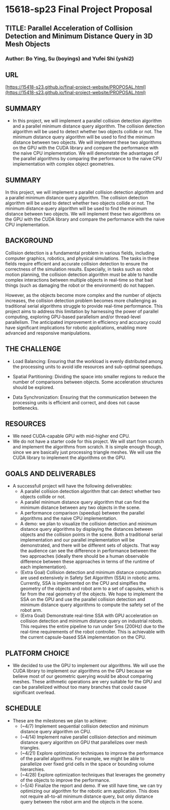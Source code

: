 # 15618-sp23 Final Project Proposal

## TITLE: Parallel Acceleration of Collision Detection and Minimum Distance Query in 3D Mesh Objects

### Author: Bo Ying, Su (boyings) and Yufei Shi (yshi2)

## URL

[https://15418-s23.github.io/final-project-website/PROPOSAL.html](https://15418-s23.github.io/final-project-website/PROPOSAL.html)

## SUMMARY

- In this project, we will implement a parallel collision detection algorithm and a parallel minimum distance query algorithm. The collision detection algorithm will be used to detect whether two objects collide or not. The minimum distance query algorithm will be used to find the minimum distance between two objects. We will implement these two algorithms on the GPU with the CUDA library and compare the performance with the naive CPU implementation. We will demonstate the advantages of the parallel algorithms by comparing the performance to the naive CPU implementation with complex object geometries.

## SUMMARY

In this project, we will implement a parallel collision detection algorithm and a parallel minimum distance query algorithm. The collision detection algorithm will be used to detect whether two objects collide or not. The minimum distance query algorithm will be used to find the minimum distance between two objects. We will implement these two algorithms on the GPU with the CUDA library and compare the performance with the naive CPU implementation.

## BACKGROUND

Collision detection is a fundamental problem in various fields, including computer graphics, robotics, and physical simulations.
The tasks in these fields require efficient and accurate collision detection to ensure the correctness of the simulation results.
Especially, in tasks such as robot motion planning, the collision detection algorithm must be able to handle complex interactions between multiple objects in real-time so that bad things (such as damaging the robot or the environment) do not happen.

However, as the objects become more complex and the number of objects increases, the collision detection problem becomes more challenging as traditional serial algorithms struggle to provide real-time performance.
This project aims to address this limitation by harnessing the power of parallel computing, exploring GPU-based parallelism and/or thread-level parallelism.
The anticipated improvement in efficiency and accuracy could have significant implications for robotic applications, enabling more advanced and responsive manipulations.

## THE CHALLENGE

- Load Balancing: Ensuring that the workload is evenly distributed among the processing units to avoid idle resources and sub-optimal speedups.

- Spatial Partitioning: Dividing the space into smaller regions to reduce the number of comparisons between objects. Some acceleration structures should be explored.

- Data Synchronization: Ensuring that the communication between the processing units is efficient and correct, and does not cause bottlenecks.

## RESOURCES

- We need CUDA-capable GPU with mid-higher end CPU.
- We do not have a starter code for this project. We will start from scratch and implement the algorithms from scratch. It is simple enough though, since we are basically just processing triangle meshes. We will use the CUDA library to implement the algorithms on the GPU.

## GOALS AND DELIVERABLES

- A successfull project will have the following deliverables:
  - A parallel collision detection algorithm that can detect whether two objects collide or not.
  - A parallel minimum distance query algorithm that can find the minimum distance between any two objects in the scene.
  - A performance comparison (speedup) between the parallel algorithms and the naive CPU implementation.
  - A demo: we plan to visualize the collision detection and minimum distance query algorithms by displaying the distances between objects and the collision points in the scene.
    Both a traditional serial implementation and our parallel implementation will be demonstrated, and there will be different sets of objects.
    That way the audience can see the difference in performance between the two approaches (ideally there should be a human observable difference between these approaches in terms of the runtime of each implementation).
  - (Extra Goal) Collision detection and minimum distance computation are used extensively in Safety Set Algorithm (SSA) in robotic arms.
    Currently, SSA is implemented on the CPU and simplfies the geometry of the objects and robot arm to a set of capsules, which is far from the real geometry of the objects.
    We hope to implement the SSA on the GPU and use the parallel collision detection and minimum distance query algorithms to compute the safety set of the robot arm.
  - (Extra Goal) Demonstrate real-time SSA with GPU acceleration on collision detection and minimum distance query on industrial robots.
    This requires the entire pipeline to run under 5ms (200Hz) due to the real-time requirements of the robot controller.
    This is achievable with the current capsule-based SSA implementation on the CPU.

## PLATFORM CHOICE

- We decided to use the GPU to implement our algorithms. We will use the CUDA library to implement our algorithms on the GPU because we believe most of our geometric querying would be about comparing meshes. These arithmetic operations are very suitable for the GPU and can be parallelized without too many branches that could cause significant overlead.

## SCHEDULE

- These are the milestones we plan to achieve:
  - (~4/7) Implement sequential collision detection and minimum distance query algorithm on CPU.
  - (~4/14) Implement naive parallel collision detection and minimum distance query algorithm on GPU that parallelizes over mesh triangles.
  - (~4/21) Explore optimization techniques to improve the performance of the parallel algorithms.
    For example, we might be able to parallelize over fixed grid cells in the space or bounding volume hierarchies.
  - (~4/28) Explore optimization techniques that leverages the geometry of the objects to improve the performance.
  - (~5/4) Finalize the report and demo.
    If we still have time, we can try optimizing our algorithm for the robotic arm application.
    This does not require all-to-all minimum distance query, but only distance query between the robot arm and the objects in the scene.
